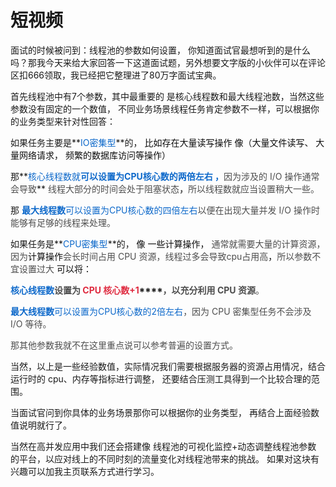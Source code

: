 # 短视频

面试的时候被问到：线程池的参数如何设置， 你知道面试官最想听到的是什么吗？那我今天来给大家回答一下这道面试题，另外想要文字版的小伙伴可以在评论区扣666领取，我已经把它整理进了80万字面试宝典。

 

首先线程池中有7个参数，其中最重要的 是核心线程数和最大线程池数，当然这些参数没有固定的一个数值， 不同业务场景线程任务肯定参数不一样，可以根据你的业务类型来针对性回答：

 

如果任务主要是**<font style="color:#0C68CA;">IO密集型</font>**的， <font style="color:rgb(13, 13, 13);"> 比如存在大量读写操作 像（大量文件读写、   大量网络请求，   频繁的数据库访问等操作）</font>

那**<font style="color:#0C68CA;">核心线程数就</font>**<font style="color:#0C68CA;">可以设置为CPU核心数的两倍左右 ，</font>**<font style="color:rgb(77, 77, 77);">因为涉及的 I/O 操作通常会导致</font>** <font style="color:rgb(77, 77, 77);">线程大部分的时间会处于阻塞状态</font>**<font style="color:rgb(77, 77, 77);">，</font>**<font style="color:rgb(77, 77, 77);">所以线程数就应当设置稍大一些。</font>

那 **<font style="color:#0C68CA;">最大线程数</font>**<font style="color:#0C68CA;">可以设置为CPU核心数的四倍左右</font><font style="color:rgb(77, 77, 77);">以便在出现大量并发 I/O 操作时能够有足够的线程来处理。</font>

 

如果任务是**<font style="color:#0C68CA;">CPU密集型</font>**的， <font style="color:rgb(13, 13, 13);"> 像 一些计算操作， </font><font style="color:rgb(77, 77, 77);">通常就需要大量的计算资源，因为</font><font style="color:rgb(13, 13, 13);">计算操作</font><font style="color:rgb(77, 77, 77);">会长时间占用 CPU 资源，线程过多会导致cpu占用高</font><font style="color:rgb(13, 13, 13);">，</font><font style="color:rgb(77, 77, 77);">所以参数不宜设置过大 </font><font style="color:rgb(13, 13, 13);">可以将：</font>

<font style="color:rgb(13, 13, 13);"></font>

**<font style="color:#0C68CA;">核心线程数</font>****<font style="color:rgb(77, 77, 77);">设置为 </font>****<font style="color:#DF2A3F;">CPU 核心数+1</font>****<font style="color:rgb(77, 77, 77);">，以充分利用 CPU 资源</font>**<font style="color:rgb(77, 77, 77);">。</font>

**<font style="color:rgb(12, 104, 202);">最大线程数</font>**<font style="color:rgb(12, 104, 202);">可以设置为CPU核心数的2倍左右</font><font style="color:rgb(77, 77, 77);">，因为 CPU 密集型任务不会涉及 I/O 等待。</font>

<font style="color:rgb(77, 77, 77);"></font>

<font style="color:rgb(77, 77, 77);">那其他参数我就不在这里重点说可以参考普遍的设置方式。</font>



当然，以上是一些经验数值，实际情况我们需要根据服务器的资源占用情况，结合运行时的    cpu、内存等指标进行调整，  还要结合压测工具得到一个比较合理的范围。

当面试官问到你具体的业务场景那你可以根据你的业务类型， 再结合上面经验数值说明就行了。  

 当然在高并发应用中我们还会搭建像 线程池的可视化监控+动态调整线程池参数 的平台，以应对线上的不同时刻的流量变化对线程池带来的挑战。  如果对这块有兴趣可以加我主页联系方式进行学习。






